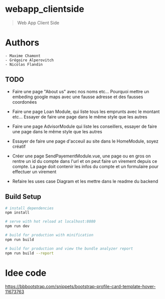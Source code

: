 # webapp_clientside

> Web App Client Side

# Authors
    - Maxime Chamont
    - Grégoire Alperovitch
    - Nicolas Flandin

## TODO

- Faire une page "About us" avec nos noms etc... Pourquoi mettre un embeding google maps avec une fausse adresse et des fausses coordonées

- Faire une page Loan Module, qui liste tous les emprunts avec le montant etc... Essayer de faire une page dans le même style que les autres

- Faire une page AdvisorModule qui liste les conseillers, essayer de faire une page dans le même style que les autres

- Essayer de faire une page d'acceuil au site dans le HomeModule, soyez créatif

- Créer une page SendPayementModule.vue, une page ou en gros on rentre un id du compte dans l'url et on peut faire un virement depuis ce compte. La page doit contenir les infos du compte et un formulaire pour effectuer un virement

- Refaire les uses case Diagram et les mettre dans le readme du backend


## Build Setup

``` bash
# install dependencies
npm install

# serve with hot reload at localhost:8080
npm run dev

# build for production with minification
npm run build

# build for production and view the bundle analyzer report
npm run build --report
```

# Idee code
https://bbbootstrap.com/snippets/bootstrap-profile-card-template-hover-11673763